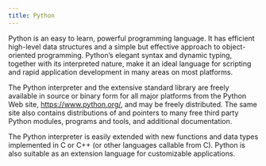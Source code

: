 ```yaml
---
title: Python
---
```


Python is an easy to learn, powerful programming language. It has efficient
high-level data structures and a simple but effective approach to
object-oriented programming. Python’s elegant syntax and dynamic typing,
together with its interpreted nature, make it an ideal language for scripting
and rapid application development in many areas on most platforms.

The Python interpreter and the extensive standard library are freely available
in source or binary form for all major platforms from the Python Web site,
https://www.python.org/, and may be freely distributed. The same site also
contains distributions of and pointers to many free third party Python modules,
programs and tools, and additional documentation.

The Python interpreter is easily extended with new functions and data types
implemented in C or C++ (or other languages callable from C). Python is also
suitable as an extension language for customizable applications.
